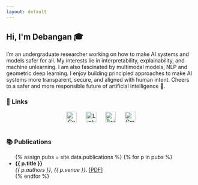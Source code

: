 ```yaml
---
layout: default
---
```


<style>
.social-icons a {
  margin: 0 10px;
  display: inline-block;
  margin-bottom: 18px;
}
.social-icons img {
  width: 28px;
  height: 28px;
  vertical-align: middle;
}
</style>

## Hi, I'm Debangan 🎓

I’m an undergraduate researcher working on how to make AI systems and models safer for all. My interests lie in interpretability, explainability, and machine unlearning. I am also fascinated by multimodal models, NLP and geometric deep learning. I enjoy building principled approaches to make AI systems more transparent, secure, and aligned with human intent. Cheers to a safer and more responsible future of artificial intelligence 🥂.


### 🔗 Links
<div class="social-icons" align="center">
  <a href="https://scholar.google.com/citations?user=PnRWab4AAAAJ&hl=en" title="Google Scholar">
    <img src="https://cdn.jsdelivr.net/npm/simple-icons@v11/icons/googlescholar.svg" alt="Google Scholar" />
  </a>
  <a href="https://www.linkedin.com/in/debangan-mishra-1a1a34209/" title="LinkedIn">
    <img src="https://cdn.jsdelivr.net/npm/simple-icons@v11/icons/linkedin.svg" alt="LinkedIn" />
  </a>
  <a href="https://x.com/DebanganM10375/" title="Twitter">
    <img src="https://cdn.jsdelivr.net/npm/simple-icons@v11/icons/twitter.svg" alt="Twitter" />
  </a>
  <a href="mailto:debangan.mishra40@gmail.com" title="Gmail">
    <img src="https://cdn.jsdelivr.net/npm/simple-icons@v11/icons/gmail.svg" alt="Gmail" />
  </a>
</div>


### 📚 Publications
<ul>
{% assign pubs = site.data.publications %}
{% for p in pubs %}
  <li>
    <strong>{{ p.title }}</strong><br>
    <em>{{ p.authors }}</em>, <em>{{ p.venue }}</em>. <a href="{{ p.url }}">[PDF]</a>
  </li>
{% endfor %}
</ul>
